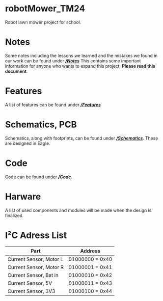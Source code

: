 # robotMower_TM24
Robot lawn mower project for school.

# Notes
Some notes including the lessons we learned and the mistakes we found in our work can be found under [<b>*/Notes*</b>](/Notes.md)
This contains some important information for anyone who wants to expand this project, **Please read this document**.

# Features
A list of features can be found under [<b>*/Features*</b>](/Features.md)

# Schematics, PCB
Schematics, along with footprints, can be found under [<b>*/Schematics*</b>](/Schematics).
These are designed in Eagle.

# Code
Code can be found under [<b>*/Code*</b>](/Code).

# Harware
A list of used components and modules will be made when the design is finalized.

# I²C Adress List
|Part|Address|
|----|-------|
|Current Sensor, Motor L|01000000 = 0x40|
|Current Sensor, Motor R|01000001 = 0x41|
|Current Sensor, Bat in|01000010 = 0x42|
|Current Sensor, 5V|01000011 = 0x43|
|Current Sensor, 3V3|01000100 = 0x44|
